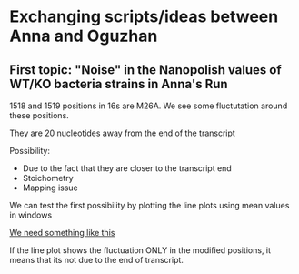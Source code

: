 # Exchanging scripts/ideas between Anna and Oguzhan


## First topic: "Noise" in the Nanopolish values of WT/KO bacteria strains in Anna's Run

1518 and 1519 positions in 16s are M26A. We see some fluctutation around these positions.

They are 20 nucleotides away from the end of the transcript

Possibility:
 - Due to the fact that they are closer to the transcript end
 - Stoichometry
 - Mapping issue

We can test the first possibility by plotting the line plots using mean values in windows


[We need something like this](https://github.com/obegik/anna_oz/blob/master/images/lineplot_mean.png)

If the line plot shows the fluctuation ONLY in the modified positions, it means that its not due to the end of transcript. 